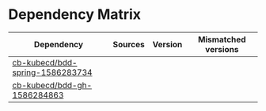 # Dependency Matrix

Dependency | Sources | Version | Mismatched versions
---------- | ------- | ------- | -------------------
[cb-kubecd/bdd-spring-1586283734](https://github.com/cb-kubecd/bdd-spring-1586283734.git) |  | []() | 
[cb-kubecd/bdd-gh-1586284863](https://github.com/cb-kubecd/bdd-gh-1586284863.git) |  | []() | 
